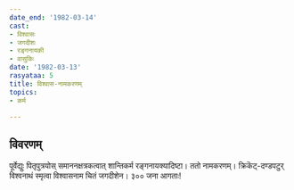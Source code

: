 ```yaml
---
date_end: '1982-03-14'
cast:
- विश्वासः
- जगदीशः
- रङ्गनायकी
- वासुकिः
date: '1982-03-13'
rasyataa: 5
title: विश्वास-नामकरणम्
topics:
- कर्म

---
```


## विवरणम्
पूर्वेद्युः पितृपुत्रयोस् समाननक्षत्रकत्वात् शान्तिकर्म रङ्गनायक्यादिष्टा। ततो नामकरणम्। क्रिकॆट्-दण्डपटुर् विश्वनाथं स्मृत्वा विश्वासनाम चितं जगदीशेन। ३०० जना आगताः!

